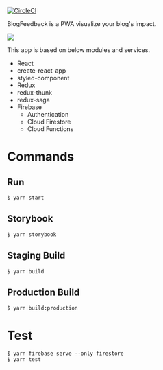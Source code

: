 [![CircleCI](https://circleci.com/gh/ninjinkun/blog-feedback-app.svg?style=svg&circle-token=f9faff2d125195261cccf6cf8f6c9aabd1733603)](https://circleci.com/gh/ninjinkun/blog-feedback-app)

BlogFeedback is a PWA visualize your blog's impact. 

<img src="https://user-images.githubusercontent.com/113420/50003891-97424b80-ffe8-11e8-949f-def709c14aa5.gif">

This app is based on below modules and services.
- React
- create-react-app
- styled-component
- Redux
- redux-thunk
- redux-saga
- Firebase
  - Authentication
  - Cloud Firestore
  - Cloud Functions

# Commands
## Run
```
$ yarn start
```

## Storybook
```
$ yarn storybook
```

## Staging Build
```
$ yarn build
```

## Production Build
```
$ yarn build:production
```

# Test

```
$ yarn firebase serve --only firestore
$ yarn test
```
